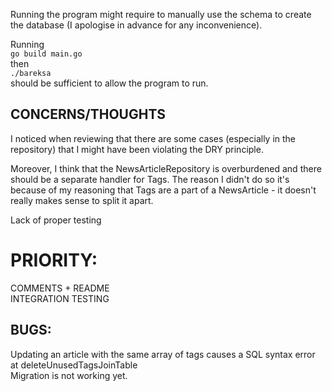 Running the program might require to manually use the schema to create the
database (I apologise in advance for any inconvenience).  

Running  
 ```go build main.go```  
then  
```./bareksa```  
should be sufficient to allow the program to run.

## CONCERNS/THOUGHTS
I noticed when reviewing that there are some cases (especially in the repository) that I might have been violating the DRY principle. 

Moreover, I think that the NewsArticleRepository is overburdened and there should be a separate handler for Tags. The reason I didn't do so it's because of my reasoning that Tags are a part of a NewsArticle - it doesn't really makes sense to split it apart. 

Lack of proper testing 

# PRIORITY:
COMMENTS + README  
INTEGRATION TESTING

## BUGS:
Updating an article with the same array of tags causes a SQL syntax error at deleteUnusedTagsJoinTable  
Migration is not working yet.
